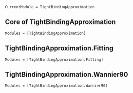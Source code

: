 ```@meta
CurrentModule = TightBindingApproximation
```

## Core of TightBindingApproximation

```@autodocs
Modules = [TightBindingApproximation]
```

## TightBindingApproximation.Fitting

```@autodocs
Modules = [TightBindingApproximation.Fitting]
```

## TightBindingApproximation.Wannier90

```@autodocs
Modules = [TightBindingApproximation.Wannier90]
```
